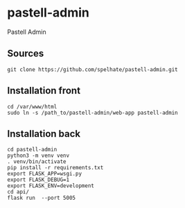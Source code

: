 # pastell-admin
Pastell Admin

## Sources

```shell
git clone https://github.com/spelhate/pastell-admin.git
```
## Installation front

```shell
cd /var/www/html
sudo ln -s /path_to/pastell-admin/web-app pastell-admin
```

## Installation back

```shell
cd pastell-admin
python3 -m venv venv
. venv/bin/activate
pip install -r requirements.txt
export FLASK_APP=wsgi.py
export FLASK_DEBUG=1
export FLASK_ENV=development
cd api/
flask run  --port 5005
```
